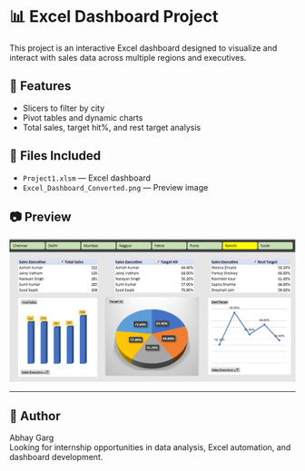 # 📊 Excel Dashboard Project

This project is an interactive Excel dashboard designed to visualize and interact with sales data across multiple regions and executives.

## 🔧 Features
- Slicers to filter by city
- Pivot tables and dynamic charts
- Total sales, target hit%, and rest target analysis

## 📁 Files Included
- `Project1.xlsm` — Excel dashboard 
- `Excel_Dashboard_Converted.png` — Preview image

## 📷 Preview

![Dashboard Preview](./Excel_Dashboard_Converted.png)

---

## 👤 Author
Abhay Garg  
Looking for internship opportunities in data analysis, Excel automation, and dashboard development.
